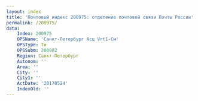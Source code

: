 ```yaml
---
layout: index
title: 'Почтовый индекс 200975: отделение почтовой связи Почты России'
permalink: /200975/
data:
    Index: 200975
    OPSName: 'Санкт-Петербург Асц Vrt1-См'
    OPSType: Ти
    OPSSubm: 200982
    Region: Санкт-Петербург
    Autonom: ''
    Area: ''
    City: ''
    City1: ''
    ActDate: '20170524'
    IndexOld: ''
---
```

